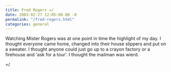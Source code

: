 ```yaml
---
title: Fred Rogers =/
date: 2003-02-27 12:05:00.00 -8
permalink: "/fred-rogers.html"
categories: general
---
```


Watching Mister Rogers was at one point in time the highlight of my day. I thought everyone came home, changed into their house slippers and put on a sweater. I thought anyone could just go up to a crayon factory or a firehouse and 'ask for a tour'. I thought the mailman was wierd.

=/

